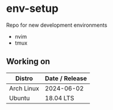 # env-setup
Repo for new development environments
- nvim
- tmux

## Working on 
| Distro                        | Date / Release              |
|-------------------------------|-----------------------------|
| Arch Linux                    | 2024-06-02                  |
| Ubuntu                        | 18.04 LTS                   |
